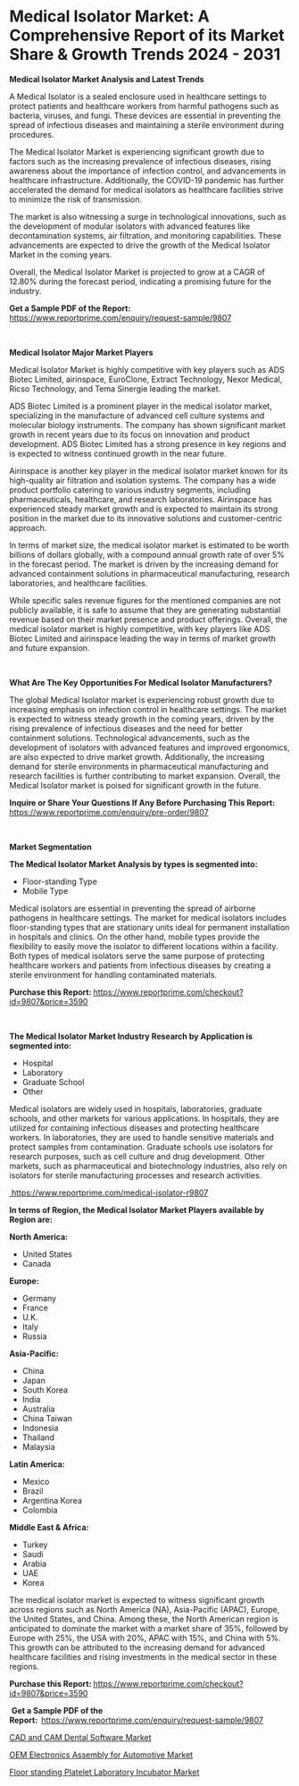 <p><h1>Medical Isolator Market: A Comprehensive Report of its Market Share & Growth Trends 2024 - 2031</h1></p><p><strong>Medical Isolator Market Analysis and Latest Trends</strong></p>
<p><p>A Medical Isolator is a sealed enclosure used in healthcare settings to protect patients and healthcare workers from harmful pathogens such as bacteria, viruses, and fungi. These devices are essential in preventing the spread of infectious diseases and maintaining a sterile environment during procedures.</p><p>The Medical Isolator Market is experiencing significant growth due to factors such as the increasing prevalence of infectious diseases, rising awareness about the importance of infection control, and advancements in healthcare infrastructure. Additionally, the COVID-19 pandemic has further accelerated the demand for medical isolators as healthcare facilities strive to minimize the risk of transmission.</p><p>The market is also witnessing a surge in technological innovations, such as the development of modular isolators with advanced features like decontamination systems, air filtration, and monitoring capabilities. These advancements are expected to drive the growth of the Medical Isolator Market in the coming years.</p><p>Overall, the Medical Isolator Market is projected to grow at a CAGR of 12.80% during the forecast period, indicating a promising future for the industry.</p></p>
<p><strong>Get a Sample PDF of the Report:&nbsp;</strong> <a href="https://www.reportprime.com/enquiry/request-sample/9807">https://www.reportprime.com/enquiry/request-sample/9807</a></p>
<p>&nbsp;</p>
<p><strong>Medical Isolator Major Market Players</strong></p>
<p><p>Medical Isolator Market is highly competitive with key players such as ADS Biotec Limited, airinspace, EuroClone, Extract Technology, Nexor Medical, Ricso Technology, and Tema Sinergie leading the market.</p><p>ADS Biotec Limited is a prominent player in the medical isolator market, specializing in the manufacture of advanced cell culture systems and molecular biology instruments. The company has shown significant market growth in recent years due to its focus on innovation and product development. ADS Biotec Limited has a strong presence in key regions and is expected to witness continued growth in the near future.</p><p>Airinspace is another key player in the medical isolator market known for its high-quality air filtration and isolation systems. The company has a wide product portfolio catering to various industry segments, including pharmaceuticals, healthcare, and research laboratories. Airinspace has experienced steady market growth and is expected to maintain its strong position in the market due to its innovative solutions and customer-centric approach.</p><p>In terms of market size, the medical isolator market is estimated to be worth billions of dollars globally, with a compound annual growth rate of over 5% in the forecast period. The market is driven by the increasing demand for advanced containment solutions in pharmaceutical manufacturing, research laboratories, and healthcare facilities.</p><p>While specific sales revenue figures for the mentioned companies are not publicly available, it is safe to assume that they are generating substantial revenue based on their market presence and product offerings. Overall, the medical isolator market is highly competitive, with key players like ADS Biotec Limited and airinspace leading the way in terms of market growth and future expansion.</p></p>
<p>&nbsp;</p>
<p><strong>What Are The Key Opportunities For Medical Isolator Manufacturers?</strong></p>
<p><p>The global Medical Isolator market is experiencing robust growth due to increasing emphasis on infection control in healthcare settings. The market is expected to witness steady growth in the coming years, driven by the rising prevalence of infectious diseases and the need for better containment solutions. Technological advancements, such as the development of isolators with advanced features and improved ergonomics, are also expected to drive market growth. Additionally, the increasing demand for sterile environments in pharmaceutical manufacturing and research facilities is further contributing to market expansion. Overall, the Medical Isolator market is poised for significant growth in the future.</p></p>
<p><strong>Inquire or Share Your Questions If Any Before Purchasing This Report:</strong> <a href="https://www.reportprime.com/enquiry/pre-order/9807">https://www.reportprime.com/enquiry/pre-order/9807</a></p>
<p>&nbsp;</p>
<p><strong>Market Segmentation</strong></p>
<p><strong>The Medical Isolator Market Analysis by types is segmented into:</strong></p>
<p><ul><li>Floor-standing Type</li><li>Mobile Type</li></ul></p>
<p><p>Medical isolators are essential in preventing the spread of airborne pathogens in healthcare settings. The market for medical isolators includes floor-standing types that are stationary units ideal for permanent installation in hospitals and clinics. On the other hand, mobile types provide the flexibility to easily move the isolator to different locations within a facility. Both types of medical isolators serve the same purpose of protecting healthcare workers and patients from infectious diseases by creating a sterile environment for handling contaminated materials.</p></p>
<p><strong>Purchase this Report:&nbsp;</strong><a href="https://www.reportprime.com/checkout?id=9807&price=3590">https://www.reportprime.com/checkout?id=9807&price=3590</a></p>
<p>&nbsp;</p>
<p><strong>The Medical Isolator Market Industry Research by Application is segmented into:</strong></p>
<p><ul><li>Hospital</li><li>Laboratory</li><li>Graduate School</li><li>Other</li></ul></p>
<p><p>Medical isolators are widely used in hospitals, laboratories, graduate schools, and other markets for various applications. In hospitals, they are utilized for containing infectious diseases and protecting healthcare workers. In laboratories, they are used to handle sensitive materials and protect samples from contamination. Graduate schools use isolators for research purposes, such as cell culture and drug development. Other markets, such as pharmaceutical and biotechnology industries, also rely on isolators for sterile manufacturing processes and research activities.</p></p>
<p><a href="https://www.reportprime.com/medical-isolator-r9807">&nbsp;https://www.reportprime.com/medical-isolator-r9807</a></p>
<p><strong>In terms of Region, the Medical Isolator Market Players available by Region are:</strong></p>
<p>
    <p> <strong> North America: </strong>
        <ul>
            <li>United States</li>
            <li>Canada</li>
        </ul>
        </p> 
    <p> <strong> Europe: </strong>
        <ul>
            <li>Germany</li>
            <li>France</li>
            <li>U.K.</li>
            <li>Italy</li>
            <li>Russia</li>
        </ul>
        </p> 
    <p> <strong> Asia-Pacific: </strong>
        <ul>
            <li>China</li>
            <li>Japan</li>
            <li>South Korea</li>
            <li>India</li>
            <li>Australia</li>
            <li>China Taiwan</li>
            <li>Indonesia</li>
            <li>Thailand</li>
            <li>Malaysia</li>
        </ul>
        </p> 
    <p> <strong> Latin America: </strong>
        <ul>
            <li>Mexico</li>
            <li>Brazil</li>
            <li>Argentina Korea</li>
            <li>Colombia</li>
        </ul>
        </p> 
    <p> <strong> Middle East & Africa: </strong>
        <ul>
            <li>Turkey</li>
            <li>Saudi</li>
            <li>Arabia</li>
            <li>UAE</li>
            <li>Korea</li>
        </ul>
    </p>
    </p>
<p><p>The medical isolator market is expected to witness significant growth across regions such as North America (NA), Asia-Pacific (APAC), Europe, the United States, and China. Among these, the North American region is anticipated to dominate the market with a market share of 35%, followed by Europe with 25%, the USA with 20%, APAC with 15%, and China with 5%. This growth can be attributed to the increasing demand for advanced healthcare facilities and rising investments in the medical sector in these regions.</p></p>
<p><strong>Purchase this Report: </strong><a href="https://www.reportprime.com/checkout?id=9807&price=3590">https://www.reportprime.com/checkout?id=9807&price=3590</a></p>
<p>&nbsp;<strong>Get a Sample PDF of the Report:&nbsp;&nbsp;</strong><a href="https://www.reportprime.com/enquiry/request-sample/9807">https://www.reportprime.com/enquiry/request-sample/9807</a></p>
<p><strong></strong></p>
<p><p><a href="https://view.publitas.com/reportprime-1/global-cad-and-cam-dental-software-market-opportunities-and-forecast-for-period-from-2024-to-2031/">CAD and CAM Dental Software Market</a></p><p><a href="https://view.publitas.com/reportprime-1/global-oem-electronics-assembly-for-automotive-market-by-product-type-by-application-by-region-and-companies-industry-segment-outlook-market-assessment-competition-scenario-trends-and-forecast-2024-2031/">OEM Electronics Assembly for Automotive Market</a></p><p><a href="https://github.com/nafisalvee228/Market-Research-Report-List-1/blob/main/floor-standing-platelet-laboratory-incubator-market.md">Floor standing Platelet Laboratory Incubator Market</a></p></p>